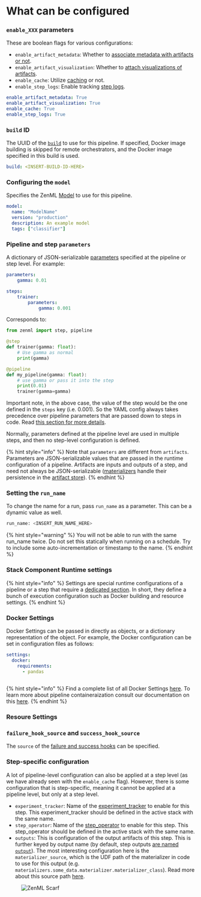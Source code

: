 # What can be configured

### `enable_XXX` parameters

These are boolean flags for various configurations:

* `enable_artifact_metadata`: Whether to [associate metadata with artifacts or not](../handle-data-artifacts/handle-custom-data-types.md#optional-which-metadata-to-extract-for-the-artifact).
* `enable_artifact_visualization`: Whether to [attach visualizations of artifacts](../handle-data-artifacts/visualize-artifacts.md).
* `enable_cache`: Utilize [caching](../overview/control-caching-behavior.md) or not.
* `enable_step_logs`: Enable tracking [step logs](../control-logging/enable-or-disable-logs-storing.md).

```yaml
enable_artifact_metadata: True
enable_artifact_visualization: True
enable_cache: True
enable_step_logs: True
```

### `build` ID

The UUID of the [`build`](../customize-docker-builds/) to use for this pipeline. If specified, Docker image building is skipped for remote orchestrators, and the Docker image specified in this build is used.

```yaml
build: <INSERT-BUILD-ID-HERE>
```

### Configuring the `model`

Specifies the ZenML [Model](../../user-guide/starter-guide/track-ml-models.md) to use for this pipeline.

```yaml
model:
  name: "ModelName"
  version: "production"
  description: An example model
  tags: ["classifier"]
```

### Pipeline and step `parameters`

A dictionary of JSON-serializable [parameters](./) specified at the pipeline or step level. For example:

```yaml
parameters:
    gamma: 0.01

steps:
    trainer:
        parameters:
            gamma: 0.001
```

Corresponds to:

```python
from zenml import step, pipeline

@step
def trainer(gamma: float):
    # Use gamma as normal
    print(gamma)

@pipeline
def my_pipeline(gamma: float):
    # use gamma or pass it into the step
    print(0.01)
    trainer(gamma=gamma)
```

Important note, in the above case, the value of the step would be the one defined in the `steps` key (i.e. 0.001). So the YAML config always takes precedence over pipeline parameters that are passed down to steps in code. Read [this section for more details](configuration-hierarchy.md).

Normally, parameters defined at the pipeline level are used in multiple steps, and then no step-level configuration is defined.

{% hint style="info" %}
Note that `parameters` are different from `artifacts`. Parameters are JSON-serializable values that are passed in the runtime configuration of a pipeline. Artifacts are inputs and outputs of a step, and need not always be JSON-serializable ([materializers](../handle-data-artifacts/handle-custom-data-types.md) handle their persistence in the [artifact store](https://github.com/zenml-io/zenml/blob/feature/gro-1047-docs/docs/book/how-to/configure-stack-components/artifact-stores/README.md)).
{% endhint %}

### Setting the `run_name`

To change the name for a run, pass `run_name` as a parameter. This can be a dynamic value as well.&#x20;

```python
run_name: <INSERT_RUN_NAME_HERE>  
```

{% hint style="warning" %}
You will not be able to run with the same run\_name twice. Do not set this statically when running on a schedule. Try to include some auto-incrementation or timestamp to the name.
{% endhint %}

### Stack Component Runtime settings

{% hint style="info" %}
Settings are special runtime configurations of a pipeline or a step that require a [dedicated section](runtime-configuration.md). In short, they define a bunch of execution configuration such as Docker building and resource settings.
{% endhint %}

### Docker Settings

Docker Settings can be passed in directly as objects, or a dictionary representation of the object. For example, the Docker configuration can be set in configuration files as follows:

```yaml
settings:
  docker:
    requirements:
      - pandas
    
```

{% hint style="info" %}
Find a complete list of all Docker Settings [here](https://sdkdocs.zenml.io/latest/core\_code\_docs/core-config/#zenml.config.docker\_settings.DockerSettings). To learn more about pipeline containeraization consult our documentation on this [here](../customize-docker-builds/).
{% endhint %}

### Resoure Settings

### `failure_hook_source` and `success_hook_source`

The `source` of the [failure and success hooks](../overview/use-failure-success-hooks.md) can be specified.

### Step-specific configuration

A lot of pipeline-level configuration can also be applied at a step level (as we have already seen with the `enable_cache` flag). However, there is some configuration that is step-specific, meaning it cannot be applied at a pipeline level, but only at a step level.

* `experiment_tracker`: Name of the [experiment\_tracker](https://github.com/zenml-io/zenml/blob/feature/gro-1047-docs/docs/book/how-to/configure-stack-components/experiment-trackers/README.md) to enable for this step. This experiment\_tracker should be defined in the active stack with the same name.
* `step_operator`: Name of the [step\_operator](https://github.com/zenml-io/zenml/blob/feature/gro-1047-docs/docs/book/how-to/configure-stack-components/step-operators/README.md) to enable for this step. This step\_operator should be defined in the active stack with the same name.
* `outputs`: This is configuration of the output artifacts of this step. This is further keyed by output name (by default, step outputs [are named `output`](../handle-data-artifacts/return-multiple-outputs-from-a-step.md)). The most interesting configuration here is the `materializer_source`, which is the UDF path of the materializer in code to use for this output (e.g. `materializers.some_data.materializer.materializer_class`). Read more about this source path [here](../handle-data-artifacts/handle-custom-data-types.md).

<figure><img src="https://static.scarf.sh/a.png?x-pxid=f0b4f458-0a54-4fcd-aa95-d5ee424815bc" alt="ZenML Scarf"><figcaption></figcaption></figure>
